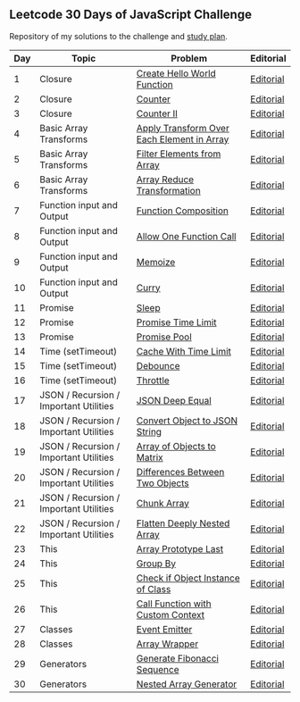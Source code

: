 ## Leetcode 30 Days of JavaScript Challenge

Repository of my solutions to the challenge and [study plan](https://leetcode.com/studyplan/30-days-of-javascript/).

| Day | Topic | Problem | Editorial |
| --- | --- | --- | --- |
| 1 | Closure | [Create Hello World Function](https://datayi.cn/w/QPDw0kJR) | [Editorial](https://datayi.cn/w/j9yDnOOo) |
| 2 | Closure | [Counter](https://datayi.cn/w/xogkVqBo) | [Editorial](https://leetcode.com/problems/counter/editorial/) |
| 3 | Closure | [Counter II](https://datayi.cn/w/xRxVYOXo) | [Editorial](https://leetcode.com/problems/counter-ii/editorial) |
| 4 | Basic Array Transforms | [Apply Transform Over Each Element in Array](https://datayi.cn/w/noqbNOv9) | [Editorial](https://leetcode.com/problems/apply-transform-over-each-element-in-array/editorial/) |
| 5 | Basic Array Transforms | [Filter Elements from Array](https://datayi.cn/w/a9a5VZr9) | [Editorial](https://leetcode.com/problems/filter-elements-from-array/editorial/) |
| 6 | Basic Array Transforms | [Array Reduce Transformation](https://datayi.cn/w/nPN45jD9) | [Editorial](https://leetcode.com/problems/array-reduce-transformation/editorial/) |
| 7 | Function input and Output | [Function Composition](https://datayi.cn/w/4PY7wZM9) | [Editorial](https://leetcode.com/problems/function-composition/editorial/) |
| 8 | Function input and Output | [Allow One Function Call](https://datayi.cn/w/a9By01Oo) | [Editorial](https://leetcode.com/problems/allow-one-function-call/editorial/) |
| 9 | Function input and Output | [Memoize](https://datayi.cn/w/nRbADVd9) | [Editorial](https://leetcode.com/problems/memoize/editorial/) |
| 10 | Function input and Output | [Curry](https://datayi.cn/w/QRekxgjo) | [Editorial](https://leetcode.com/problems/curry/editorial/) |
| 11 | Promise | [Sleep](https://datayi.cn/w/5Rp2Wmzo) | [Editorial](https://leetcode.com/problems/sleep/editorial/) |
| 12 | Promise | [Promise Time Limit](https://datayi.cn/w/nombN5Z9) | [Editorial](https://leetcode.com/problems/promise-time-limit/editorial/) |
| 13 | Promise | [Promise Pool](https://datayi.cn/w/3oLQwOg9) | [Editorial](https://leetcode.com/problems/promise-pool/editorial/) |
| 14 | Time (setTimeout) | [Cache With Time Limit](https://datayi.cn/w/1P64Enz9) | [Editorial](https://leetcode.com/problems/cache-with-time-limit/editorial/) |
| 15 | Time (setTimeout) | [Debounce](https://datayi.cn/w/AovN2Ojo) | [Editorial](https://leetcode.com/problems/debounce/editorial/) |
| 16 | Time (setTimeout) | [Throttle](https://datayi.cn/w/bR7jOnr9) | [Editorial](https://leetcode.com/problems/throttle/editorial/) |
| 17 | JSON / Recursion / Important Utilities | [JSON Deep Equal](https://datayi.cn/w/4PKqJ0z9) | [Editorial](https://leetcode.com/problems/json-deep-equal/editorial/) |
| 18 | JSON / Recursion / Important Utilities | [Convert Object to JSON String](https://datayi.cn/w/GPnkNmWo) | [Editorial](https://leetcode.com/problems/convert-object-to-json-string/editorial/) |
| 19 | JSON / Recursion / Important Utilities | [Array of Objects to Matrix](https://datayi.cn/w/EoZk0Zy9) | [Editorial](https://leetcode.com/problems/array-of-objects-to-matrix/editorial/) |
| 20 | JSON / Recursion / Important Utilities | [Differences Between Two Objects](https://datayi.cn/w/LPdzgyA9) | [Editorial](https://leetcode.com/problems/differences-between-two-objects/editorial/) |
| 21 | JSON / Recursion / Important Utilities | [Chunk Array](https://datayi.cn/w/YoXvrdGR) | [Editorial](https://leetcode.com/problems/chunk-array/editorial/) |
| 22 | JSON / Recursion / Important Utilities | [Flatten Deeply Nested Array](https://datayi.cn/w/rREX6Gm9) | [Editorial](https://leetcode.com/problems/flatten-deeply-nested-array/editorial/) |
| 23 | This | [Array Prototype Last](https://datayi.cn/w/GR434na9) | [Editorial](https://leetcode.com/problems/array-prototype-last/editorial/) |
| 24 | This | [Group By](https://datayi.cn/w/WoM5GZKo) | [Editorial](https://leetcode.com/problems/group-by/editorial/) |
| 25 | This | [Check if Object Instance of Class](https://datayi.cn/w/qPkbxBwR) | [Editorial](https://leetcode.com/problems/check-if-object-instance-of-class/editorial/) |
| 26 | This | [Call Function with Custom Context](https://datayi.cn/w/39lbqjpP) | [Editorial](https://leetcode.com/problems/call-function-with-custom-context/editorial/) |
| 27 | Classes | [Event Emitter](https://datayi.cn/w/lPQDyGjR) | [Editorial](https://leetcode.com/problems/event-emitter/editorial/) |
| 28 | Classes | [Array Wrapper](https://datayi.cn/w/1R3l3Q0P) | [Editorial](https://leetcode.com/problems/array-wrapper/editorial/) |
| 29 | Generators | [Generate Fibonacci Sequence](https://datayi.cn/w/xo040MEo) | [Editorial](https://leetcode.com/problems/generate-fibonacci-sequence/editorial/) |
| 30 | Generators | [Nested Array Generator](https://datayi.cn/w/JoOOVj1o) | [Editorial](https://leetcode.com/problems/nested-array-generator/editorial/) |

